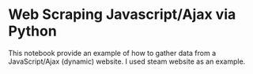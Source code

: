 # Web Scraping Javascript/Ajax via Python
 This notebook provide an example of how to gather data from a JavaScript/Ajax (dynamic) website. I used steam website as an example.

